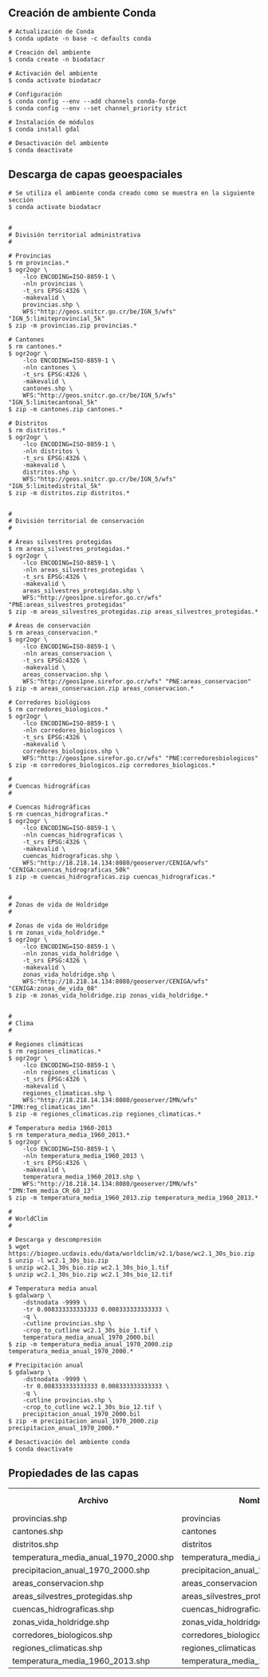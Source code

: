 ## Creación de ambiente Conda

```shell
# Actualización de Conda
$ conda update -n base -c defaults conda

# Creación del ambiente
$ conda create -n biodatacr

# Activación del ambiente
$ conda activate biodatacr

# Configuración
$ conda config --env --add channels conda-forge
$ conda config --env --set channel_priority strict

# Instalación de módulos
$ conda install gdal

# Desactivación del ambiente
$ conda deactivate
```

## Descarga de capas geoespaciales

```shell
# Se utiliza el ambiente conda creado como se muestra en la siguiente sección
$ conda activate biodatacr


#
# División territorial administrativa
#

# Provincias
$ rm provincias.*
$ ogr2ogr \
    -lco ENCODING=ISO-8859-1 \
    -nln provincias \
    -t_srs EPSG:4326 \
    -makevalid \
    provincias.shp \
    WFS:"http://geos.snitcr.go.cr/be/IGN_5/wfs" "IGN_5:limiteprovincial_5k"
$ zip -m provincias.zip provincias.*

# Cantones
$ rm cantones.*
$ ogr2ogr \
    -lco ENCODING=ISO-8859-1 \
    -nln cantones \
    -t_srs EPSG:4326 \
    -makevalid \
    cantones.shp \
    WFS:"http://geos.snitcr.go.cr/be/IGN_5/wfs" "IGN_5:limitecantonal_5k"
$ zip -m cantones.zip cantones.*

# Distritos
$ rm distritos.*
$ ogr2ogr \
    -lco ENCODING=ISO-8859-1 \
    -nln distritos \
    -t_srs EPSG:4326 \
    -makevalid \
    distritos.shp \
    WFS:"http://geos.snitcr.go.cr/be/IGN_5/wfs" "IGN_5:limitedistrital_5k"
$ zip -m distritos.zip distritos.*


#
# División territorial de conservación
#

# Áreas silvestres protegidas
$ rm areas_silvestres_protegidas.*
$ ogr2ogr \
    -lco ENCODING=ISO-8859-1 \
    -nln areas_silvestres_protegidas \
    -t_srs EPSG:4326 \
    -makevalid \
    areas_silvestres_protegidas.shp \
    WFS:"http://geos1pne.sirefor.go.cr/wfs" "PNE:areas_silvestres_protegidas"
$ zip -m areas_silvestres_protegidas.zip areas_silvestres_protegidas.*

# Áreas de conservación
$ rm areas_conservacion.*
$ ogr2ogr \
    -lco ENCODING=ISO-8859-1 \
    -nln areas_conservacion \
    -t_srs EPSG:4326 \
    -makevalid \
    areas_conservacion.shp \
    WFS:"http://geos1pne.sirefor.go.cr/wfs" "PNE:areas_conservacion"
$ zip -m areas_conservacion.zip areas_conservacion.*

# Corredores biológicos
$ rm corredores_biologicos.*
$ ogr2ogr \
    -lco ENCODING=ISO-8859-1 \
    -nln corredores_biologicos \
    -t_srs EPSG:4326 \
    -makevalid \
    corredores_biologicos.shp \
    WFS:"http://geos1pne.sirefor.go.cr/wfs" "PNE:corredoresbiologicos"
$ zip -m corredores_biologicos.zip corredores_biologicos.*

#
# Cuencas hidrográficas
#

# Cuencas hidrográficas
$ rm cuencas_hidrograficas.*
$ ogr2ogr \
    -lco ENCODING=ISO-8859-1 \
    -nln cuencas_hidrograficas \
    -t_srs EPSG:4326 \
    -makevalid \
    cuencas_hidrograficas.shp \
    WFS:"http://18.218.14.134:8080/geoserver/CENIGA/wfs" "CENIGA:cuencas_hidrograficas_50k"
$ zip -m cuencas_hidrograficas.zip cuencas_hidrograficas.*


#
# Zonas de vida de Holdridge
#

# Zonas de vida de Holdridge
$ rm zonas_vida_holdridge.*
$ ogr2ogr \
    -lco ENCODING=ISO-8859-1 \
    -nln zonas_vida_holdridge \
    -t_srs EPSG:4326 \
    -makevalid \
    zonas_vida_holdridge.shp \
    WFS:"http://18.218.14.134:8080/geoserver/CENIGA/wfs" "CENIGA:zonas_de_vida_08"
$ zip -m zonas_vida_holdridge.zip zonas_vida_holdridge.*


#
# Clima
#

# Regiones climáticas
$ rm regiones_climaticas.*
$ ogr2ogr \
    -lco ENCODING=ISO-8859-1 \
    -nln regiones_climaticas \
    -t_srs EPSG:4326 \
    -makevalid \
    regiones_climaticas.shp \
    WFS:"http://18.218.14.134:8080/geoserver/IMN/wfs" "IMN:reg_climaticas_imn"
$ zip -m regiones_climaticas.zip regiones_climaticas.*

# Temperatura media 1960-2013
$ rm temperatura_media_1960_2013.*
$ ogr2ogr \
    -lco ENCODING=ISO-8859-1 \
    -nln temperatura_media_1960_2013 \
    -t_srs EPSG:4326 \
    -makevalid \
    temperatura_media_1960_2013.shp \
    WFS:"http://18.218.14.134:8080/geoserver/IMN/wfs" "IMN:Tem_media_CR_60_13"
$ zip -m temperatura_media_1960_2013.zip temperatura_media_1960_2013.*

#
# WorldClim
#

# Descarga y descompresión
$ wget https://biogeo.ucdavis.edu/data/worldclim/v2.1/base/wc2.1_30s_bio.zip
$ unzip -l wc2.1_30s_bio.zip
$ unzip wc2.1_30s_bio.zip wc2.1_30s_bio_1.tif
$ unzip wc2.1_30s_bio.zip wc2.1_30s_bio_12.tif

# Temperatura media anual
$ gdalwarp \
    -dstnodata -9999 \
    -tr 0.008333333333333 0.008333333333333 \
    -q \
    -cutline provincias.shp \
    -crop_to_cutline wc2.1_30s_bio_1.tif \
    temperatura_media_anual_1970_2000.bil
$ zip -m temperatura_media_anual_1970_2000.zip temperatura_media_anual_1970_2000.*

# Precipitación anual
$ gdalwarp \
    -dstnodata -9999 \
    -tr 0.008333333333333 0.008333333333333 \
    -q \
    -cutline provincias.shp \
    -crop_to_cutline wc2.1_30s_bio_12.tif \
    precipitacion_anual_1970_2000.bil
$ zip -m precipitacion_anual_1970_2000.zip precipitacion_anual_1970_2000.*

# Desactivación del ambiente conda
$ conda deactivate
```  

## Propiedades de las capas

<table>
  <tr>
    <th>Archivo</th>
    <th>Nombre</th>
    <th>Id</th>      
    <th>Clasificación 1</th>
    <th>Clasificación 2</th>
    <th>Nombre Campo</th>
    <th>Id Campo</th>
    <th>Source Id</th>
    <th>Source description</th>
  </tr>
  <tr>
    <td>provincias.shp</td>
    <td>provincias</td>
    <td>10000</td>      
    <td>territorial</td>
    <td>administrativa</td>
    <td>provincias</td>
    <td>cl10000</td>
    <td>provincia</td>
    <td>provincia</td>
  </tr>
  <tr>
    <td>cantones.shp</td>
    <td>cantones</td>
    <td>10001</td>      
    <td>territorial</td>
    <td>administrativa</td>
    <td>cantones</td>
    <td>cl10001</td>
    <td>canton</td>
    <td>canton</td>
  </tr>
  <tr>
    <td>distritos.shp</td>
    <td>distritos</td>
    <td>10002</td>      
    <td>territorial</td>
    <td>administrativa</td>
    <td>distritos</td>
    <td>cl10002</td>
    <td>distrito</td>
    <td>distrito</td>
  </tr>
  <tr>
    <td>temperatura_media_anual_1970_2000.shp</td>
    <td>temperatura_media_anual_1970_2000</td>
    <td>10003</td>      
    <td>climatica</td>
    <td>temperatura</td>
    <td>temperatura_media_anual_1970_2000</td>
    <td>el10003</td>
    <td>temperatura_media_anual_1970_2000</td>
    <td>temperatura_media_anual_1970_2000</td>
  </tr>
  <tr>
    <td>precipitacion_anual_1970_2000.shp</td>
    <td>precipitacion_anual_1970_2000</td>
    <td>10004</td>      
    <td>climatica</td>
    <td>precipitacion</td>
    <td>precipitacion_anual_1970_2000</td>
    <td>el10004</td>
    <td>precipitacion_anual_1970_2000</td>
    <td>precipitacion_anual_1970_2000</td>
  </tr>
  <tr>
    <td>areas_conservacion.shp</td>
    <td>areas_conservacion</td>
    <td>10005</td>      
    <td>territorial</td>
    <td>conservacion</td>
    <td>areas_conservacion</td>
    <td>cl10005</td>
    <td>nombre_ac</td>
    <td>nombre_ac</td>
  </tr>
  <tr>
    <td>areas_silvestres_protegidas.shp</td>
    <td>areas_silvestres_protegidas</td>
    <td>10006</td>      
    <td>territorial</td>
    <td>conservacion</td>
    <td>areas_silvestres_protegidas</td>
    <td>cl10006</td>
    <td>nombre_asp</td>
    <td>nombre_asp</td>
  </tr>
  <tr>
    <td>cuencas_hidrograficas.shp</td>
    <td>cuencas_hidrograficas</td>
    <td>10007</td>      
    <td>territorial</td>
    <td>hidrografica</td>
    <td>cuencas_hidrograficas</td>
    <td>cl10007</td>
    <td>nombre</td>
    <td>nombre</td>
  </tr>
  <tr>
    <td>zonas_vida_holdridge.shp</td>
    <td>zonas_vida_holdridge</td>
    <td>10008</td>      
    <td>bioclimatica</td>
    <td>vegetacion</td>
    <td>zonas_vida_holdridge</td>
    <td>cl10008</td>
    <td>nombre</td>
    <td>nombre</td>
  </tr>
  <tr>
    <td>corredores_biologicos.shp</td>
    <td>corredores_biologicos</td>
    <td>10009</td>      
    <td>territorial</td>
    <td>conservacion</td>
    <td>corredores_biologicos</td>
    <td>cl10009</td>
    <td>nombre_cb</td>
    <td>nombre_cb</td>
  </tr>
  <tr>
    <td>regiones_climaticas.shp</td>
    <td>regiones_climaticas</td>
    <td>10010</td>      
    <td>territorial</td>
    <td>climatica</td>
    <td>regiones_climaticas</td>
    <td>cl10010</td>
    <td>REGION</td>
    <td>REGION</td>
  </tr>
  <tr>
    <td>temperatura_media_1960_2013.shp</td>
    <td>temperatura_media_1960_2013</td>
    <td>10011</td>      
    <td>climatica</td>
    <td>temperatura</td>
    <td>temperatura_media_1960_2013</td>
    <td>cl10011</td>
    <td>TEMPERATUR</td>
    <td>TEMPERATUR</td>
  </tr>    
<table>
